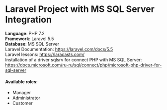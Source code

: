 # Laravel Project with MS SQL Server Integration
<b>Language</b>: PHP 7.2<br>
<b>Framework</b>: Laravel 5.5<br>
<b>Database</b>: MS SQL Server<br>
Laravel Documentation: https://laravel.com/docs/5.5
<br>
Laravel lessons: https://laracasts.com/
<br>
Installation of a driver sqlsrv for connect PHP with MS SQL Server: https://docs.microsoft.com/ru-ru/sql/connect/php/microsoft-php-driver-for-sql-server
<br>

<h4>Available roles:</h4>
<ul>
  <li>Manager</li>
  <li>Administrator</li>
  <li>Customer</li>
</ul>
